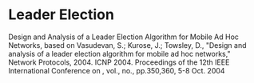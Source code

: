 # Leader Election
Design and Analysis of a Leader Election Algorithm for Mobile Ad Hoc Networks, based on Vasudevan, S.; Kurose, J.; Towsley, D., "Design and analysis of a leader election algorithm for mobile ad hoc networks," Network Protocols, 2004. ICNP 2004. Proceedings of the 12th IEEE International Conference on , vol., no., pp.350,360, 5-8 Oct. 2004
